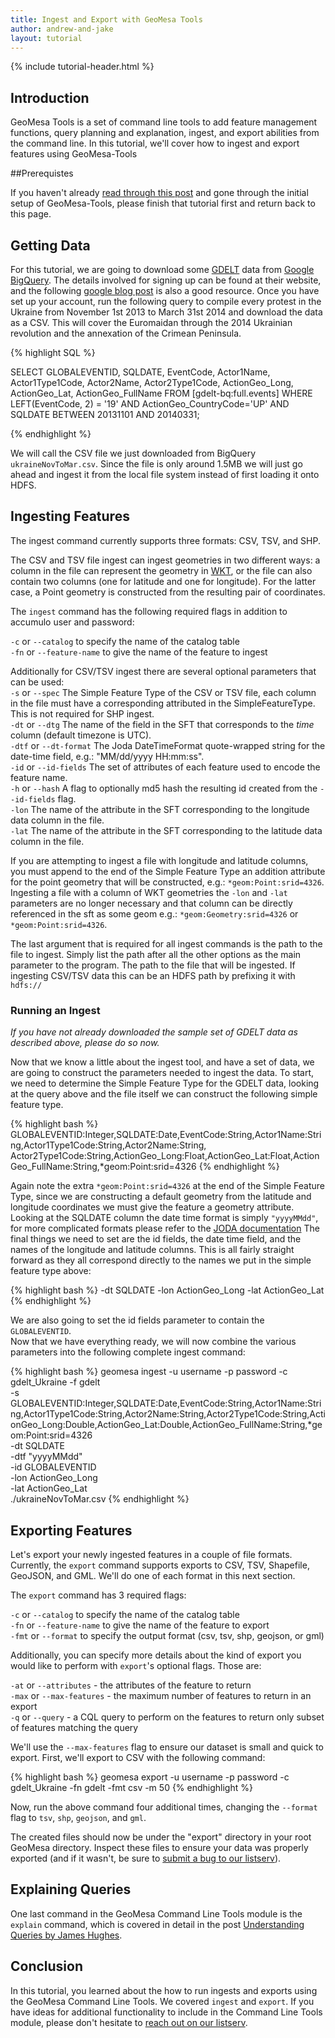 ```yaml
---
title: Ingest and Export with GeoMesa Tools
author: andrew-and-jake
layout: tutorial
---
```


{% include tutorial-header.html %}

<!-- add some style to fix the xml formatting color -->
<style>
code.xml { color:#93a1a1 }
</style>

## Introduction

GeoMesa Tools is a set of command line tools to add feature management functions, query planning and 
explanation, ingest, and export abilities from the command line. In this tutorial, we'll cover how
to ingest and export features using GeoMesa-Tools
<!--more-->

##Prerequistes

If you haven't already [read through this post](http://www.geomesa.org/2014/05/28/geomesa-quickstart/) and 
gone through the initial setup of GeoMesa-Tools, please finish that tutorial first and return back 
to this page.

## Getting Data

For this tutorial, we are going to download some [GDELT](http://gdeltproject.org/) data from [Google BigQuery](https://cloud.google.com/products/bigquery/).
The details involved for signing up can be found at their website, and the following [google blog post](http://googlecloudplatform.blogspot.com/2014/05/worlds-largest-event-dataset-now-publicly-available-in-google-bigquery.html) is also a good resource. 
Once you have set up your account, run the following query to compile every protest in the Ukraine from November 1st 2013 to March 31st 2014 and download the data as a CSV. 
This will cover the Euromaidan through the 2014 Ukrainian revolution and the annexation of the Crimean Peninsula.

{% highlight SQL %}

SELECT GLOBALEVENTID, SQLDATE, EventCode, Actor1Name, Actor1Type1Code, Actor2Name, Actor2Type1Code, ActionGeo_Long, ActionGeo_Lat, ActionGeo_FullName
FROM [gdelt-bq:full.events] 
WHERE 
 LEFT(EventCode, 2) = '19'
 AND ActionGeo_CountryCode='UP' 
 AND SQLDATE BETWEEN 20131101 AND 20140331;

{% endhighlight %}

We will call the CSV file we just downloaded from BigQuery `ukraineNovToMar.csv`. Since the file is only around 1.5MB we will just go ahead and ingest it from the local file system instead of first loading it onto HDFS.

## Ingesting Features

The ingest command currently supports three formats: CSV, TSV, and SHP.
 
The CSV and TSV file ingest can ingest geometries in two different ways: a column in the file can represent
the geometry in [WKT](http://en.wikipedia.org/wiki/Well-known_text), or the file can also contain two columns 
(one for latitude and one for longitude). 
For the latter case, a Point geometry is constructed from the resulting pair
of coordinates. 

The `ingest` command has the following required flags in addition to accumulo user and password:

`-c` or `--catalog` to specify the name of the catalog table  
`-fn` or `--feature-name` to give the name of the feature to ingest  

Additionally for CSV/TSV ingest there are several optional parameters that can be used:  
`-s` or `--spec` The Simple Feature Type of the CSV or TSV file, each column in the file must have a corresponding attributed in the SimpleFeatureType. This is not required for SHP ingest.  
`-dt` or `--dtg` The name of the field in the SFT that corresponds to the *time* column (default timezone is UTC).  
`-dtf` or `--dt-format` The Joda DateTimeFormat quote-wrapped string for the date-time field, e.g.: "MM/dd/yyyy HH:mm:ss".  
`-id` or `--id-fields` The set of attributes of each feature used to encode the feature name.  
`-h` or `--hash` A flag to optionally md5 hash the resulting id created from the `--id-fields` flag.  
`-lon` The name of the attribute in the SFT corresponding to the longitude data column in the file.    
`-lat` The name of the attribute in the SFT corresponding to the latitude data column in the file. 
 
If you are attempting to ingest a file with longitude and latitude columns, you must append to the end of the Simple Feature Type an addition attribute for the point geometry that will be constructed, e.g.: `*geom:Point:srid=4326`.
Ingesting a file with a column of WKT geometries the `-lon` and `-lat` parameters are no longer necessary and that column can be directly referenced in the sft as some geom e.g.: `*geom:Geometry:srid=4326` or `*geom:Point:srid=4326`. 

The last argument that is required for all ingest commands is the path to the file to ingest. Simply list the path after all the other options as the main parameter to the program. The path to the file that will be ingested. If ingesting CSV/TSV data this can be an HDFS path by prefixing it with `hdfs://`

### Running an Ingest

*If you have not already downloaded the sample set of GDELT data as described above, please do so now.*

Now that we know a little about the ingest tool, and have a set of data, we are going to construct the parameters needed to ingest the data.
To start, we need to determine the Simple Feature Type for the GDELT data, looking at the query above and the file itself we can construct the following simple feature type.

{% highlight bash %}
GLOBALEVENTID:Integer,SQLDATE:Date,EventCode:String,Actor1Name:String,Actor1Type1Code:String,Actor2Name:String,
Actor2Type1Code:String,ActionGeo_Long:Float,ActionGeo_Lat:Float,ActionGeo_FullName:String,*geom:Point:srid=4326
{% endhighlight  %}

Again note the extra `*geom:Point:srid=4326` at the end of the Simple Feature Type, since we are constructing a default geometry from the latitude and longitude coordinates we must give the feature a geometry attribute.
Looking at the SQLDATE column the date time format is simply `"yyyyMMdd"`, for more complicated formats please refer to the [JODA documentation](http://joda-time.sourceforge.net/apidocs/org/joda/time/format/DateTimeFormat.html)
The final things we need to set are the id fields, the date time field, and the names of the longitude and latitude columns. This is all fairly straight forward as they all correspond directly to the names we put in the simple feature type above:

{% highlight bash %}
-dt SQLDATE
-lon ActionGeo_Long
-lat ActionGeo_Lat
{% endhighlight %}

We are also going to set the id fields parameter to contain the `GLOBALEVENTID`.  
Now that we have everything ready, we will now combine the various parameters into the following complete ingest command:

{% highlight bash %}
geomesa ingest -u username -p password -c gdelt_Ukraine -f gdelt \
 -s GLOBALEVENTID:Integer,SQLDATE:Date,EventCode:String,Actor1Name:String,Actor1Type1Code:String,Actor2Name:String,Actor2Type1Code:String,ActionGeo_Long:Double,ActionGeo_Lat:Double,ActionGeo_FullName:String,*geom:Point:srid=4326 \
 -dt SQLDATE \
 -dtf "yyyyMMdd" \
 -id GLOBALEVENTID \
 -lon ActionGeo_Long \
 -lat ActionGeo_Lat \
 ./ukraineNovToMar.csv
{% endhighlight %}

## Exporting Features

Let's export your newly ingested features in a couple of file formats. Currently, the `export` 
command supports exports to CSV, TSV, Shapefile, GeoJSON, and GML. We'll do one of each format in 
this next section.

The `export` command has 3 required flags:  
 
`-c` or `--catalog` to specify the name of the catalog table  
`-fn` or `--feature-name` to give the name of the feature to export  
`-fmt` or `--format` to specify the output format (csv, tsv, shp, geojson, or gml)

Additionally, you can specify more details about the kind of export you would like to perform with 
`export`'s optional flags. Those are:
 
`-at` or `--attributes` - the attributes of the feature to return  
`-max` or `--max-features` - the maximum number of features to return in an export  
`-q` or `--query` - a CQL query to perform on the features to return only subset of features matching the query   

We'll use the `--max-features` flag to ensure our dataset is small and quick to export. First, we'll 
export to CSV with the following command:

{% highlight bash %}
geomesa export -u username -p password -c gdelt_Ukraine -fn gdelt -fmt csv -m 50
{% endhighlight %}

Now, run the above command four additional times, changing the `--format` flag to `tsv`, `shp`, 
`geojson`, and `gml`. 

The created files should now be under the "export" directory in your root GeoMesa directory. Inspect 
these files to ensure your data was properly exported (and if it wasn't, be sure to 
[submit a bug to our listserv](mailto:geomesa-users@locationtech.org)).

## Explaining Queries

One last command in the GeoMesa Command Line Tools module is the `explain` command, which is covered 
in detail in the post [Understanding Queries by James Hughes](no-link-yet).

## Conclusion
In this tutorial, you learned about the how to run ingests and exports using the GeoMesa Command 
Line Tools. We covered `ingest` and `export`. If you have ideas for additional functionality to 
include in the Command Line Tools module, please don't hesitate to 
[reach out on our listserv](mailto:geomesa-users@locationtech.org).
